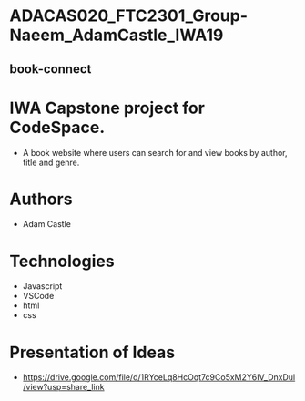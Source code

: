 # ADACAS020_FTC2301_Group-Naeem_AdamCastle_IWA19
 
## book-connect

# IWA Capstone project for CodeSpace.
* A book website where users can search for and view books by author, title and genre.

# Authors
- Adam Castle

# Technologies
* Javascript
* VSCode
* html
* css

# Presentation of Ideas
* https://drive.google.com/file/d/1RYceLq8HcOqt7c9Co5xM2Y6IV_DnxDul/view?usp=share_link
